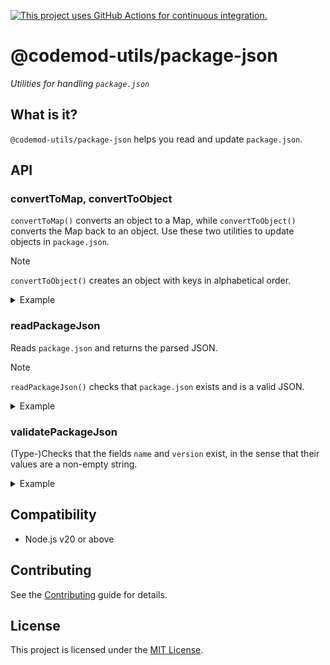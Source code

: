 [![This project uses GitHub Actions for continuous integration.](https://github.com/ijlee2/codemod-utils/actions/workflows/ci.yml/badge.svg)](https://github.com/ijlee2/codemod-utils/actions/workflows/ci.yml)

# @codemod-utils/package-json

_Utilities for handling `package.json`_


## What is it?

`@codemod-utils/package-json` helps you read and update `package.json`.


## API

### convertToMap, convertToObject

`convertToMap()` converts an object to a Map, while `convertToObject()` converts the Map back to an object. Use these two utilities to update objects in `package.json`.

> [!NOTE]
> `convertToObject()` creates an object with keys in alphabetical order.

<details>

<summary>Example</summary>

Remove dependencies (if they exist) from `package.json`.

```ts
const dependencies = convertToMap(packageJson['dependencies']);

const packagesToDelete = [
  '@embroider/macros',
  'ember-auto-import',
  'ember-cli-babel',
  'ember-cli-htmlbars',
];

packagesToDelete.forEach((packageName) => {
  dependencies.delete(packageName);
});

packageJson['dependencies'] = convertToObject(dependencies);
```

</details>


### readPackageJson

Reads `package.json` and returns the parsed JSON.

> [!NOTE]
> `readPackageJson()` checks that `package.json` exists and is a valid JSON.

<details>

<summary>Example</summary>

Check if a project has `typescript` as a dependency.

```ts
import { readPackageJson } from '@codemod-utils/package-json';

const { dependencies, devDependencies } = readPackageJson({
  projectRoot,
});

const projectDependencies = new Map([
  ...Object.entries(dependencies ?? {}),
  ...Object.entries(devDependencies ?? {}),
]);

const hasTypeScript = projectDependencies.has('typescript');
```

</details>


### validatePackageJson

(Type-)Checks that the fields `name` and `version` exist, in the sense that their values are a non-empty string.

<details>

<summary>Example</summary>

```js
import {
  readPackageJson,
  validatePackageJson,
} from '@codemod-utils/package-json';

const packageJson = readPackageJson({ projectRoot });

validatePackageJson(packageJson);

// Both guaranteed to be `string` (not `undefined`)
const { name, version } = packageJson;
```

</details>


## Compatibility

- Node.js v20 or above


## Contributing

See the [Contributing](../../CONTRIBUTING.md) guide for details.


## License

This project is licensed under the [MIT License](LICENSE.md).
